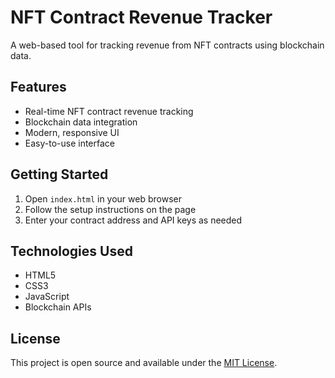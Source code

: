# NFT Contract Revenue Tracker

A web-based tool for tracking revenue from NFT contracts using blockchain data.

## Features

- Real-time NFT contract revenue tracking
- Blockchain data integration
- Modern, responsive UI
- Easy-to-use interface

## Getting Started

1. Open `index.html` in your web browser
2. Follow the setup instructions on the page
3. Enter your contract address and API keys as needed

## Technologies Used

- HTML5
- CSS3
- JavaScript
- Blockchain APIs

## License

This project is open source and available under the [MIT License](LICENSE). 